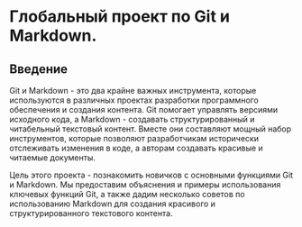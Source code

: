 # Глобальный проект по Git и Markdown.

## Введение

Git и Markdown - это два крайне важных инструмента, которые используются в различных проектах разработки программного обеспечения и создания контента. Git помогает управлять версиями исходного кода, а Markdown - создавать структурированный и читабельный текстовый контент. Вместе они составляют мощный набор инструментов, которые позволяют разработчикам исторически отслеживать изменения в коде, а авторам создавать красивые и читаемые документы.

Цель этого проекта - познакомить новичков с основными функциями Git и Markdown. Мы предоставим объяснения и примеры использования ключевых функций Git, а также дадим несколько советов по использованию Markdown для создания красивого и структурированного текстового контента.